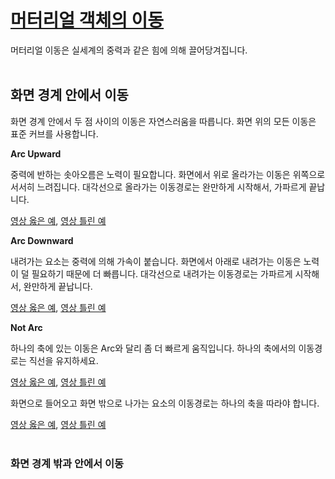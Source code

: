 # [머터리얼 객체의 이동](https://material.io/guidelines/motion/movement.html)
머터리얼 이동은 실세계의 중력과 같은 힘에 의해 끌어당겨집니다.<br>
<br>

## 화면 경계 안에서 이동
화면 경계 안에서 두 점 사이의 이동은 자연스러움을 따릅니다. 화면 위의 모든 이동은 표준 커브를 사용합니다.<br>

**Arc Upward**<br>

중력에 반하는 솟아오름은 노력이 필요합니다. 화면에서 위로 올라가는 이동은 위쪽으로 서서히 느려집니다. 대각선으로 올라가는 이동경로는 완만하게 시작해서, 가파르게 끝납니다.<br>

[영상 옳은 예](https://storage.googleapis.com/material-design/publish/material_v_11/assets/0B14F_FSUCc01Y2RoRE1vcnNPYVk/ShiftWithin_01_Upward_Do_v3.webm), [영상 틀린 예](https://storage.googleapis.com/material-design/publish/material_v_11/assets/0B14F_FSUCc01Ym5MR3U1czRuSEE/ShiftWithin_02_Upward_Dont_v3.webm)
<br>

**Arc Downward**<br>

내려가는 요소는 중력에 의해 가속이 붙습니다. 화면에서 아래로 내려가는 이동은 노력이 덜 필요하기 때문에 더 빠릅니다. 대각선으로 내려가는 이동경로는 가파르게 시작해서, 완만하게 끝납니다.<br>

[영상 옳은 예](https://storage.googleapis.com/material-design/publish/material_v_11/assets/0B14F_FSUCc01U3VENTRTMVdPbVU/ShiftWithin_03_Downward_Do_v3.webm), [영상 틀린 예](https://storage.googleapis.com/material-design/publish/material_v_11/assets/0B14F_FSUCc01N2xHLVJaNEtWc0E/ShiftWithin_04_Downward_Dont_v3.webm)
<br>

**Not Arc**<br>

하나의 축에 있는 이동은 Arc와 달리 좀 더 빠르게 움직입니다. 하나의 축에서의 이동경로는 직선을 유지하세요.<br>

[영상 옳은 예](https://storage.googleapis.com/material-design/publish/material_v_11/assets/0B14F_FSUCc01dWQyUkhJdVhlOVU/NoArc_01_SingleAxis_Do_v3.webm), [영상 틀린 예](https://storage.googleapis.com/material-design/publish/material_v_11/assets/0B14F_FSUCc01TmFKa2o5ZS0xYWc/NoArc_02_SingleAxis_Dont_v3.webm)
<br>

화면으로 들어오고 화면 밖으로 나가는 요소의 이동경로는 하나의 축을 따라야 합니다.<br>

[영상 옳은 예](https://storage.googleapis.com/material-design/publish/material_v_11/assets/0B14F_FSUCc01b283UzdSX2czQ2M/NoArc_03_ShiftInOutArcDo_v3-device.webm), [영상 틀린 예](https://storage.googleapis.com/material-design/publish/material_v_11/assets/0B14F_FSUCc01VHZNa2JVcTZ1RjA/NoArc_04_ShiftInOutArcDont_v3-device.webm)
<br>
<br>

### 화면 경계 밖과 안에서 이동


